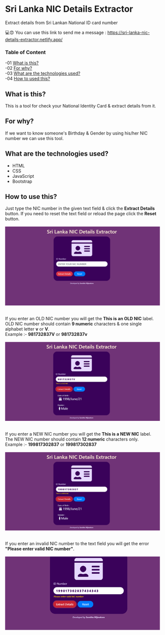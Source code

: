 # Sri Lanka NIC Details Extractor
Extract details from Sri Lankan National ID card number

💻😍 You can use this link to send me a message : https://sri-lanka-nic-details-extractor.netlify.app/

### Table of Content
-01 [What is this?](#What)</br>
-02 [For why?](#why)</br>
-03 [What are the technologies used?](#technologies)</br>
-04 [How to used this?](#How)</br>


## What is this?<a name="What"/>
This is a tool for check your National Identity Card & extract details from it.<br>

## For why?<a name="why"/>
If we want to know someone's Birthday & Gender by using his/her NIC number we can use this tool.<br>

## What are the technologies used?<a name="technologies"/>
- HTML
- CSS
- JavaScript
- Bootstrap

## How to use this?<a name="How"/>

Just type the NIC number in the given text field & click the **Extract Details** button. If you need to reset the text field or reload the page click the **Reset** button.<br><br>
<img src="img/a.PNG"><br><br>

If you enter an OLD NIC number you will get the **This is an OLD NIC** label. OLD NIC number should contain **9 numeric** characters & one single alphabet letter **v** or **V**.<br>
Example :- **981732837V** or **981732837v**
<br><br>
<img src="img/b.PNG"><br><br>

If you enter a NEW NIC number you will get the **This is a NEW NIC** label. The NEW NIC number should contain **12 numeric** characters only.<br>
Example :- **199817302837** or **199817302837**
<br><br>
<img src="img/c.PNG"><br><br>

If you enter an invalid NIC number to the text field you will get the error **"Please enter valid NIC number"**.<br><br>
<img src="img/d.PNG"><br><br>




